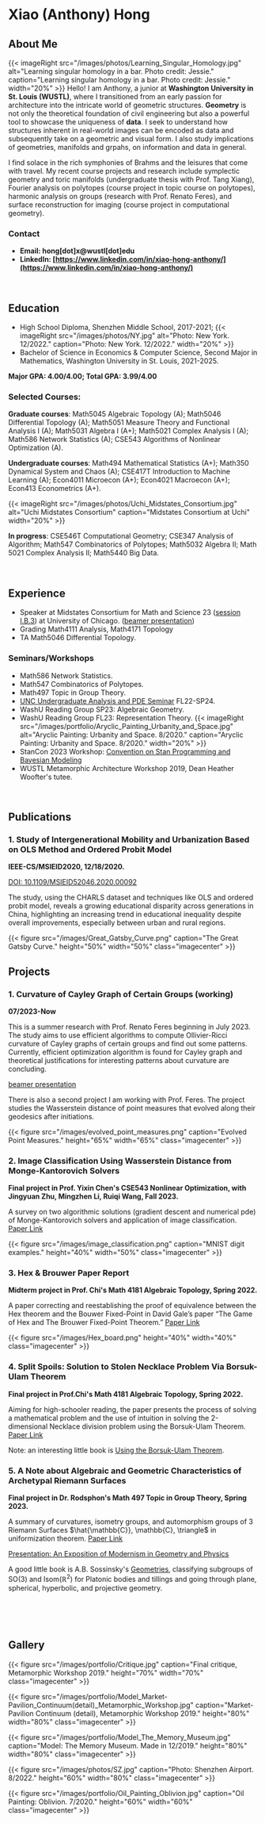 # Xiao (Anthony) Hong

## About Me
{{< imageRight src="/images/photos/Learning_Singular_Homology.jpg" alt="Learning singular homology in a bar. Photo credit: Jessie." caption="Learning singular homology in a bar. Photo credit: Jessie." width="20%" >}}
Hello! I am Anthony, a junior at **Washington University in St. Louis (WUSTL)**, where I transitioned from an early passion for architecture into the intricate world of geometric structures. **Geometry** is not only the theoretical foundation of civil engineering but also a powerful tool to showcase the uniqueness of **data**. I seek to understand how structures inherent in real-world images can be encoded as data and subsequently take on a geometric and visual form. I also study implications of geometries, manifolds and grpahs, on information and data in general.

I find solace in the rich symphonies of Brahms and the leisures that come with travel. My recent course projects and research include symplectic geometry and toric manifolds (undergraduate thesis with Prof. Tang Xiang), Fourier analysis on polytopes (course project in topic course on polytopes), harmonic analysis on groups (research with Prof. Renato Feres), and surface reconstruction for imaging (course project in computational geometry).

### Contact
- **Email: hong[dot]x@wustl[dot]edu**
- **LinkedIn: [https://www.linkedin.com/in/xiao-hong-anthony/](https://www.linkedin.com/in/xiao-hong-anthony/)**

<br>

## Education
- High School Diploma, Shenzhen Middle School, 2017-2021;
{{< imageRight src="/images/photos/NY.jpg" alt="Photo: New York. 12/2022." caption="Photo: New York. 12/2022." width="20%" >}}
- Bachelor of Science in Economics & Computer Science, Second Major in Mathematics, Washington University in St. Louis, 2021-2025.

**Major GPA: 4.00/4.00; Total GPA: 3.99/4.00**

### Selected Courses:
**Graduate courses**:
Math5045 Algebraic Topology (A); Math5046 Differential Topology (A); Math5051 Measure Theory and Functional Analysis I (A); Math5031 Algebra I (A+); Math5021 Complex Analysis I (A); Math586 Network Statistics (A); CSE543 Algorithms of Nonlinear Optimization (A).

**Undergraduate courses**: Math494 Mathematical Statistics (A+); Math350 Dynamical System and Chaos (A); CSE417T Introduction to Machine Learning (A); Econ4011 Microecon (A+); Econ4021 Macroecon (A+); Econ413 Econometrics (A+).

{{< imageRight src="/images/photos/Uchi_Midstates_Consortium.jpg" alt="Uchi Midstates Consortium" caption="Midstates Consortium at Uchi" width="20%" >}}

**In progress**: CSE546T Computational Geometry; CSE347 Analysis of Algorithm; Math547 Combinatorics of Polytopes; Math5032 Algebra II; Math 5021 Complex Analysis II; Math5440 Big Data.

<br>

## Experience
- Speaker at Midstates Consortium for Math and Science 23 ([session I.B.3](https://www.mathsciconsortium.org/uncategorized/2023-undergraduate-research-symposium-in-physical-sciences-mathematics-and-computer-science-at-university-of-chicago/)) at University of Chicago.    ([beamer presentation](pdfs/presentation_on_Ollivier_Ricci_Curvature.pdf))
- Grading Math4111 Analysis, Math4171 Topology
- TA Math5046 Differential Topology.

### Seminars/Workshops
- Math586 Network Statistics.
- Math547 Combinatorics of Polytopes.
- Math497 Topic in Group Theory.
- [UNC Undergraduate Analysis and PDE Seminar](https://tarheels.live/waves/analysis-and-pde-seminar/) FL22-SP24.
- WashU Reading Group SP23: Algebraic Geometry.
- WashU Reading Group FL23: Representation Theory.
{{< imageRight src="/images/portfolio/Aryclic_Painting_Urbanity_and_Space.jpg" alt="Aryclic Painting: Urbanity and Space. 8/2020." caption="Aryclic Painting: Urbanity and Space. 8/2020." width="20%" >}}
- StanCon 2023 Workshop:
  [Convention on Stan Programming and Bayesian Modeling](https://mc-stan.org/events/stancon2023/#tutorials)
- WUSTL Metamorphic Architecture Workshop 2019, Dean Heather Woofter's tutee.

<br>

## Publications

### 1. Study of Intergenerational Mobility and Urbanization Based on OLS Method and Ordered Probit Model

**IEEE-CS/MSIEID2020, 12/18/2020.**

[DOI: 10.1109/MSIEID52046.2020.00092](https://ieeexplore.ieee.org/abstract/document/9382602)

The study, using the CHARLS dataset and techniques like OLS and ordered probit model, reveals a growing educational disparity across generations in China, highlighting an increasing trend in educational inequality despite overall improvements, especially between urban and rural regions.

{{< figure src="/images/Great_Gatsby_Curve.png" caption="The Great Gatsby Curve." height="50%" width="50%" class="imagecenter" >}}

## Projects

### 1.  Curvature of Cayley Graph of Certain Groups (working)

**07/2023-Now**

This is a summer research with Prof. Renato Feres beginning in July 2023. The study aims to use efficient algorithms to compute Ollivier-Ricci curvature of Cayley graphs of certain groups and find out some patterns. Currently, efficient optimization algorithm is found for Cayley graph and theoretical justifications for interesting patterns about curvature are concluding.

[beamer presentation](pdfs/presentation_on_Ollivier_Ricci_Curvature.pdf)

There is also a second project I am working with Prof. Feres. The project studies the Wasserstein distance of point measures that evolved along their geodesics after initiations.

{{< figure src="/images/evolved_point_measures.png" caption="Evolved Point Measures." height="65%" width="65%" class="imagecenter" >}}
<!---------------------------- seperation line ---------------------------->

### 2. Image Classification Using Wasserstein Distance from Monge-Kantorovich Solvers

**Final project in Prof. Yixin Chen's CSE543 Nonlinear Optimization, with Jingyuan Zhu, Mingzhen Li, Ruiqi Wang, Fall 2023.**

A survey on two algorithmic solutions (gradient descent and numerical pde) of Monge-Kantorovich solvers and application of image classification.
[Paper Link](/pdfs/543_Image_Classification_Using_W_dist.pdf)

{{< figure src="/images/image_classification.png" caption="MNIST digit examples." height="40%" width="50%" class="imagecenter" >}}
<!---------------------------- seperation line ---------------------------->

### 3. Hex & Brouwer Paper Report

**Midterm project in Prof. Chi's Math 4181 Algebraic Topology, Spring 2022.**

A paper correcting and reestablishing the proof of equivalence between the Hex theorem and the Bouwer Fixed-Point in David Gale’s paper “The Game of Hex and The Brouwer Fixed-Point Theorem.”
[Paper Link](/pdfs/4181_Hex_and_Brouwer.pdf)

{{< figure src="/images/Hex_board.png" height="40%" width="40%" class="imagecenter" >}}
<!---------------------------- seperation line ---------------------------->

### 4. Split Spoils: Solution to Stolen Necklace Problem Via Borsuk-Ulam Theorem

**Final project in Prof.Chi's Math 4181 Algebraic Topology, Spring 2022.**

Aiming for high-schooler reading, the paper presents the process of solving a mathematical problem and the use of intuition in solving the 2-dimensional Necklace division problem using the Borsuk-Ulam Theorem.
[Paper Link](/pdfs/4181_Necklace_Problem.pdf)

Note: an interesting little book is [Using the Borsuk-Ulam Theorem](https://kam.mff.cuni.cz/~matousek/akt.html).
<!---------------------------- seperation line ---------------------------->

### 5. A Note about Algebraic and Geometric Characteristics of Archetypal Riemann Surfaces

**Final project in Dr. Rodsphon's Math 497 Topic in Group Theory, Spring 2023.**

A summary of curvatures, isometry groups, and automorphism groups of 3 Riemann Surfaces $\hat{\mathbb{C}}, \mathbb{C}, \triangle$ in uniformization theorem.
[Paper Link](/pdfs/497_A_Note_on_Algebraic_and_Geometric_Characteristics_of_Archetypal_Riemann_Surfaces.pdf)

[Presentation: An Exposition of Modernism in Geometry and Physics](https://docs.google.com/presentation/d/1o8KRS4pxbBGSSJmRdzsk2t1VcwMVyEX8/edit?usp=sharing&ouid=100293676418265540630&rtpof=true&sd=true)

A good little book is A.B. Sossinsky's [Geometries](https://bookstore.ams.org/stml-64/), classifying subgroups of $\text{SO}(3)$ and $\text{Isom}(\mathbb{R}^2)$ for Platonic bodies and tillings and going through plane, spherical, hyperbolic, and projective geometry.

<br>
<br>
<br>

## Gallery

{{< figure src="/images/portfolio/Critique.jpg" caption="Final critique, Metamorphic Workshop 2019." height="70%" width="70%" class="imagecenter" >}}

{{< figure src="/images/portfolio/Model_Market-Pavilion_Continuum(detail)_Metamorphic_Workshop.jpg" caption="Market-Pavilion Continuum (detail), Metamorphic Workshop 2019." height="80%" width="80%" class="imagecenter" >}}

{{< figure src="/images/portfolio/Model_The_Memory_Museum.jpg" caption="Model: The Memory Museum. Made in 12/2019." height="80%" width="80%" class="imagecenter" >}}

{{< figure src="/images/photos/SZ.jpg" caption="Photo: Shenzhen Airport. 8/2022." height="60%" width="80%" class="imagecenter" >}}

{{< figure src="/images/portfolio/Oil_Painting_Oblivion.jpg" caption="Oil Painting: Oblivion. 7/2020." height="60%" width="60%" class="imagecenter" >}}








